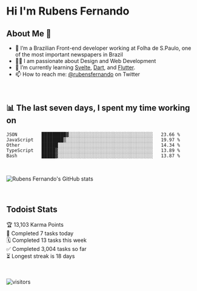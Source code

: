 # Hi I'm Rubens Fernando

## About Me 🚀

- 🌱 I’m a Brazilian Front-end developer working at Folha de S.Paulo, one of the most important newspapers in Brazil
- 👨‍💻 I am passionate about Design and Web Development
- 📖 I’m currently learning [Svelte](https://svelte.dev/), [Dart](https://dart.dev/), and [Flutter](https://flutter.dev/).
- 📫 How to reach me: [@rubensfernando](https://twitter.com/rubensfernando) on Twitter

<br />

## 📊 The last seven days, I spent my time working on

<!--START_SECTION:waka-->
```text
JSON         █████████▓░░░░░░░░░░░░░░░░░░░░░░░░░░░░░░░   23.66 % 
JavaScript   ████████▒░░░░░░░░░░░░░░░░░░░░░░░░░░░░░░░░   19.97 % 
Other        ██████░░░░░░░░░░░░░░░░░░░░░░░░░░░░░░░░░░░   14.34 % 
TypeScript   █████▓░░░░░░░░░░░░░░░░░░░░░░░░░░░░░░░░░░░   13.89 % 
Bash         █████▓░░░░░░░░░░░░░░░░░░░░░░░░░░░░░░░░░░░   13.87 % 
```
<!--END_SECTION:waka-->

<br />

![Rubens Fernando's GitHub stats](https://github-readme-stats.vercel.app/api?username=rubensfernando&show_icons=true&hide_border=true)

<br />

## Todoist Stats

<!-- TODO-IST:START -->
🏆  13,103 Karma Points           
🌸  Completed 7 tasks today           
🗓  Completed 13 tasks this week           
✅  Completed 3,004 tasks so far           
⏳  Longest streak is 18 days
<!-- TODO-IST:END -->

<br>

![visitors](https://visitor-badge.laobi.icu/badge?page_id=rubensfernando.rubensfernando)
